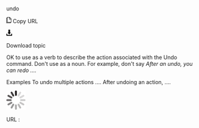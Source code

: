 # 

undo

![Copy URL](media/undo/Copy.png)
Copy URL

![Download](media/undo/Download.png)

Download topic

OK to use as a verb to describe the action associated with the Undo command. Don't use as a noun. For example, don't say *After an undo, you can redo ....*

Examples
To undo multiple actions ....
After undoing an action, ....

![In progress](media/undo/activity-large.gif)

URL :
